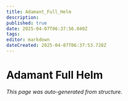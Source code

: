 ```yaml
---
title: Adamant_Full_Helm
description: 
published: true
date: 2025-04-07T06:37:56.040Z
tags: 
editor: markdown
dateCreated: 2025-04-07T06:37:53.728Z
---
```


# Adamant Full Helm

*This page was auto-generated from structure.*